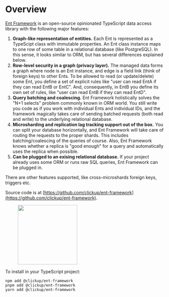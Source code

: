 # Overview

[Ent Framework](https://github.com/clickup/ent-framework) is an open-source opinionated TypeScript data access library with the following major features:

1. **Graph-like representation of entities.** Each Ent is represented as a TypeScipt class with immutable properties. An Ent class instance maps to one row of some table in a relational database (like PostgreSQL). In this sense, it looks similar to ORM, but has several differences explained below.
2. **Row-level security in a graph (privacy layer).** The managed data forms a graph where node is an Ent instance, and edge is a field link (think of foreign keys) to other Ents. To be allowed to read (or update/delete) some Ent, you define a set of explicit rules like "user can read EntA if they can read EntB or EntC". And, consequently, in EntB you define its own set of rules, like "user can read EntB if they can read EntD".
3. **Query batching and coalescing.** Ent Framework holistically solves the "N+1 selects" problem commonly known in ORM world. You still write you code as if you work with individual Ents and individual IDs, and the framework magically takes care of sending batched requests (both read and write) to the underlying relational database.&#x20;
4. **Microsharding and replication lag tracking support out of the box.** You can split your database horizontally, and Ent Framework will take care of routing the requests to the proper shards. This includes batching/coalescing of the queries of course. Also, Ent Framework knows whether a replica is "good enough" for a query and automatically uses the replica when possible.
5. **Can be plugged to an exising relational database.** If your project already uses some ORM or runs raw SQL queries, Ent Framework can be plugged in.

There are other features supported, like cross-microshards foreign keys, triggers etc.

Source code is at [https://github.com/clickup/ent-framework](https://github.com/clickup/ent-framework).

<div align="left">

<figure><img src="https://github.com/clickup/ent-framework/actions/workflows/ci.yml/badge.svg?branch=main" alt="" width="188"><figcaption></figcaption></figure>

</div>

To install in your TypeScript project:

```
npm add @clickup/ent-framework
pnpm add @clickup/ent-framework
yarn add @clickup/ent-framework
```
